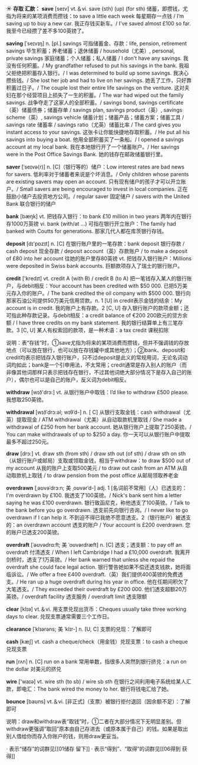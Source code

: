 ☀ <span class="category">**存取 汇款：**</span>
<span class="vocabulary">**save**</span> [seɪv] 
<span class="definition">vt.＆vi. save (sth) (up) (for sth) 储蓄，即攒钱，尤指为将来的某项消费而攒钱：</span>to save a little each week 每星期存一点钱 / I’m saving up to buy a new car. 我正存钱买新车。/ I’ve saved almost £100 so far. 我至今已经攒了差不多100英镑了。
           
<span class="vocabulary">**saving**</span> [ˈseɪvɪŋ]
<span class="definition">n. [pl.] savings 可指储蓄金、存款：</span>life, pension, retirement savings 毕生积蓄；养老储蓄；退休储蓄 / household（尤美）, personal, private savings 家庭储蓄；个人储蓄；私人储蓄 / I don't have any savings. 我没有任何积蓄。/ My grandfather refused to put his savings in the bank. 我祖父拒绝把积蓄存入银行。/ I was determined to build up some savings. 我决心攒些钱。/ She lost her job and had to live on her savings. 她丢了工作，只好靠积蓄过日子。/ The couple lost their entire life savings on the venture. 这对夫妇在那个经营项目上损失了一生的积蓄。/ The war had wiped out the family savings. 战争夺走了这家人的全部积蓄。/ savings bond, savings certificate（英）储蓄债券；储蓄存单 / savings plan, savings product（英）, savings scheme（英）, savings vehicle 储蓄计划；储蓄产品；储蓄方案；储蓄工具 / savings rate 储蓄率 / savings ratio（尤英）储蓄比率 / The card gives you instant access to your savings. 这张卡让你能快捷地存取积蓄。/ He put all his savings into buying a boat. 他用全部积蓄买了一条船。/ I opened a savings account at my local bank. 我在本地银行开了一个储蓄账户。/ Her savings were in the Post Office Savings Bank. 她的钱存在邮政储蓄银行里。
           
<span class="vocabulary">**saver**</span> [ˈseɪvə(r)]
<span class="definition">n. [C]（银行等的）储户：</span>Low interest rates are bad news for savers. 低利率对于储蓄者来说是个坏消息。/ Only children whose parents are existing savers may open an account. 只有现有储户的孩子才可以开立账户。/ Small savers are being encouraged to invest in local companies. 正在鼓励小储户去投资地方公司。/ regular saver 固定储户 / savers with the United Bank 联合银行的储户

<span class="vocabulary">**bank**</span> [bæŋk] 
<span class="definition">vt. 把钱存入银行：</span>to bank £10 million in two years 两年内在银行存1000万英镑 <span class="definition">vi. bank (with/at …) 可指在银行开立账户：</span>The family had banked with Coutts for generations. 那家几代人都在库茨银行存钱。

<span class="vocabulary">**deposit**</span> [dɪ'pɒzɪt] 
<span class="definition">n. [C] 在银行账户里的一笔存款：</span>bank deposit 银行存款 / cash deposit 现金存款 / deposit account（英）存款账户 / to make a deposit of £80 into her account 往她的账户里存80英镑 <span class="definition">vt. 把钱存入银行账户：</span>Millions were deposited in Swiss bank accounts. 巨额款项存入了瑞士的银行账户。

<span class="vocabulary">**credit**</span> ['kredɪt] 
<span class="definition">vt. credit A (with B) / credit B (to A) 把一笔钱存入某人的银行账户，与debit相反：</span>Your account has been credited with $50 000. 已把5万美元存入你的账户。/ The bank credited the oil company with $500 000. 银行向那家石油公司提供50万美元信用贷款。<span class="definition">n. 1 [U] in credit表示金钱的结余：</span>My account is in credit. 我的账户上有存款。<span class="definition">2 [C, U] 存入银行账户的款项金额；还可指此种存款记录。与debit相反：</span>a credit balance of €200 200欧元的贷方余额 / I have three credits on my bank statement. 我的银行结算单上有三笔存款。<span class="definition">3 [C, U] 某人有权索回的款项，是一种术语：</span>a tax credit 课税扣除

说明：表“存钱”时，①save尤指为将来的某项消费而攒钱，但并不强调钱的存放地点（可以放在银行，也可以放在存钱罐中或其他地方）；②bank、deposit和credit均表示把钱存入银行账户，只不过deposit是此义的常规用词，无论名词动词均如此；bank是一个引申用法，不太常用；credit通常是存入别人的账户（而非像其他词那样只表示把钱存在银行，不过其他词绝大部分情况下是存入自己的账户），偶尔也可以是自己的账户，反义词为debit相反。

<span class="vocabulary">**withdraw**</span> [wɪð'drɔ:] 
<span class="definition">vt. 从银行账户中取钱：</span>I’d like to withdraw £500 please. 我想取250英镑。
           
<span class="vocabulary">**withdrawal**</span> [wɪðˈdrɔ:əl; wɪθˈd-] 
<span class="definition">n. [ C] 从银行支取金钱：</span>cash withdrawal（尤英）提取现金 / ATM withdrawal（尤美）从自动取款机里取钱 / She made a withdrawal of £250 from her bank account. 她从银行账户上提取了250英镑。/ You can make withdrawals of up to $250 a day. 你一天可以从银行账户中提取最多不超过250元。
 
<span class="vocabulary">**draw**</span> [drɔ:] 
<span class="definition">vt. draw sth (from sth) / draw sth out (of sth) / draw sth on sth（从银行账户或邮局）支取或领取金钱，相当于withdraw：</span>to draw $500 out of my account 从我的账户上支取500美元 / to draw out cash from an ATM 从自动取款机上取钱 / to draw pension from the post office 从邮局领取养老金
           
<span class="vocabulary">**overdrawn**</span> [ˌəʊvəˈdrɔ:n; 美 ˌoʊvərˈd-]
<span class="definition">adj. 1 [名词前不常用]（人）已透支的：</span>I'm overdrawn by £100. 我透支了100英镑。/ Nick's bank sent him a letter saying he was £100 overdrawn. 银行致函尼克，称他透支了100英镑。/ Talk to the bank before you go overdrawn. 透支前先向银行咨询。/ I never like to go overdrawn if I can help it. 不到迫不得已我绝不愿意透支。<span class="definition">2（银行账户）被透支的：</span>an overdrawn account 透支的账户 / Your account is £200 overdrawn. 您的账户已透支200英镑。

<span class="vocabulary">**overdraft**</span> [ˈəʊvədrɑ:ft; 美 ˈoʊvərdræft]
<span class="definition">n. [C] 透支；透支额：</span>to pay off an overdraft 付清透支 / When I left Cambridge I had a £10,000 overdraft. 我离开剑桥时，透支了1万英镑。/ Her bank warned that unless she repaid the overdraft she could face legal action. 银行警告她如果不偿还透支钱款，她将面临诉讼。/ We offer a free £400 overdraft.（英）我们提供400英镑的免费透支。/ He ran up a huge overdraft during his year in office. 他在任期间积欠了大笔透支。/ They exceeded their overdraft by £200 000. 他们透支超额20万英镑。/ overdraft facility 透支服务 / overdraft limit 透支限额

<span class="vocabulary">**clear**</span> [klɪə] 
<span class="definition">vt.＆vi. 用支票兑现出货币：</span>Cheques usually take three working days to clear. 兑现支票通常需要三个工作日。
           
<span class="vocabulary">**clearance**</span> [ˈklɪərəns; 美 ˈklɪr-]
<span class="definition">n. [U, C] 支票的兑现：</span>了解即可

<span class="vocabulary">**cash**</span> [kæʃ] 
<span class="definition">vt. cash a cheque/check（用金钱）兑现支票：</span>to cash a cheque 兑现支票

<span class="vocabulary">**run**</span> [rʌn] 
<span class="definition">n. [C] run on a bank 常用单数，指很多人突然到银行挤兑：</span>a run on the dollar 对美元的挤兑

<span class="vocabulary">**wire**</span> ['waɪə] 
<span class="definition">vt. wire sth (to sb) / wire sb sth 在银行之间利用电子系统给某人汇款，即电汇：</span>The bank wired the money to her. 银行将钱电汇给了她。

<span class="vocabulary">**bounce**</span> [baʊns] 
<span class="definition">vt.＆vi. [非正式]（支票）被银行拒付退回（因余额不足）：</span>了解即可

说明：draw和withdraw表“取钱”时，①二者在大部分情况下无明显差别。但withdraw更强调“取回”原本由自己存进去（或原本属于自己）的钱。如果是取出别人借给你而存入你账户的钱，则用draw更妥当。

· 表示“储存”的词群见[[01储存 留下]]
· 表示“得到”、“取得”的词群见[[06得到 获得]]
